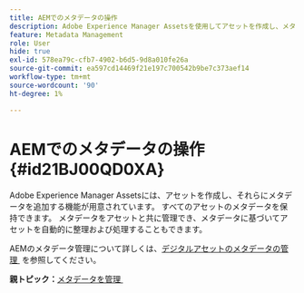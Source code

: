 ```yaml
---
title: AEMでのメタデータの操作
description: Adobe Experience Manager Assetsを使用してアセットを作成し、メタデータを追加する方法を説明します。 AEM Guidesからメタデータを管理する。
feature: Metadata Management
role: User
hide: true
exl-id: 578ea79c-cfb7-4902-b6d5-9d8a010fe26a
source-git-commit: ea597cd14469f21e197c700542b9be7c373aef14
workflow-type: tm+mt
source-wordcount: '90'
ht-degree: 1%

---
```


# AEMでのメタデータの操作 {#id21BJ00QD0XA}

Adobe Experience Manager Assetsには、アセットを作成し、それらにメタデータを追加する機能が用意されています。 すべてのアセットのメタデータを保持できます。 メタデータをアセットと共に管理でき、メタデータに基づいてアセットを自動的に整理および処理することもできます。

AEMのメタデータ管理について詳しくは、[&#x200B; デジタルアセットのメタデータの管理 &#x200B;](https://experienceleague.adobe.com/docs/experience-manager-65/assets/using/metadata.html?lang=ja) を参照してください。

**親トピック：**&#x200B;[&#x200B; メタデータを管理 &#x200B;](manage-metadata.md)
